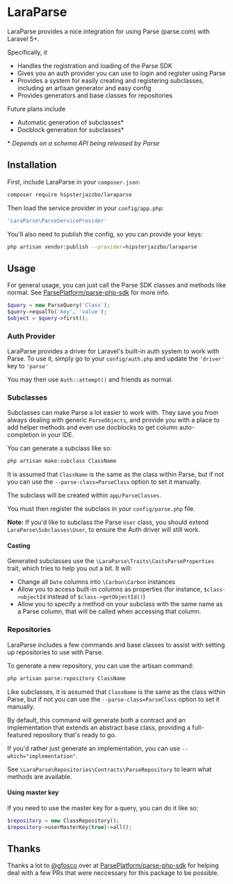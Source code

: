 # LaraParse

LaraParse provides a nice integration for using Parse (parse.com) with Laravel 5+.

Specifically, it

- Handles the registration and loading of the Parse SDK
- Gives you an auth provider you can use to login and register using Parse
- Provides a system for easily creating and registering subclasses, including an artisan generator and easy config
- Provides generators and base classes for repositories

Future plans include

- Automatic generation of subclasses*
- Docblock generation for subclasses*

\* *Depends on a schema API being released by Parse*

## Installation

First, include LaraParse in your `composer.json`:

```bash
composer require hipsterjazzbo/laraparse
```

Then load the service provider in your `config/app.php`:

```php
'LaraParse\ParseServiceProvider'
```

You'll also need to publish the config, so you can provide your keys:

```bash
php artisan vendor:publish --provider=hipsterjazzbo/laraparse
```

## Usage

For general usage, you can just call the Parse SDK classes and methods like normal. See [ParsePlatform/parse-php-sdk](https://github.com/ParsePlatform/parse-php-sdk) for more info.

```php
$query = new ParseQuery('Class');
$query->equalTo('key', 'value');
$object = $query->first();
```

### Auth Provider

LaraParse provides a driver for Laravel's built-in auth system to work with Parse. To use it, simply go to your `config/auth.php` and update the `'driver'` key to `'parse'`

You may then use `Auth::attempt()` and friends as normal.

### Subclasses

Subclasses can make Parse a lot easier to work with. They save you from always dealing with generic `ParseObjects`, and provide you with a place to add helper methods and even use docblocks to get column auto-completion in your IDE.

You can generate a subclass like so:

```bash
php artisan make:subclass ClassName
```

It is assumed that `ClassName` is the same as the class within Parse, but if not you can use the `--parse-class=ParseClass` option to set it manually.

The subclass will be created within `app/ParseClasses`.

You must then register the subclass in your `config/parse.php` file.

**Note:** If you'd like to subclass the Parse `User` class, you should extend `LaraParse\Subclasses\User`, to ensure the Auth driver will still work.

#### Casting

Generated subclasses use the `\LaraParse\Traits\CastsParseProperties` trait, which tries to help you out a bit. It will:

- Change all `Date` columns into `\Carbon\Carbon` instances
- Allow you to access built-in columns as properties (for instance, `$class->objectId` instead of `$class->getObjectId()`)
- Allow you to specify a method on your subclass with the same name as a Parse column, that will be called when accessing that column.

### Repositories

LaraParse includes a few commands and base classes to assist with setting up repositories to use with Parse.

To generate a new repository, you can use the artisan command:

```bash
php artisan parse:repository ClassName
```

Like subclasses, it is assumed that `ClassName` is the same as the class within Parse, but if not you can use the `--parse-class=ParseClass` option to set it manually.

By default, this command will generate both a contract and an implementation that extends an abstract base class, providing a full-featured repository that's ready to go.

If you'd rather just generate an implementation, you can use `--which="implementation"`.

See `\LaraParse\Repositories\Contracts\ParseRepository` to learn what methods are available.

#### Using master key

If you need to use the master key for a query, you can do it like so:

```php
$repository = new ClassRepository();
$repository->userMasterKey(true)->all();
```

## Thanks

Thanks a lot to [@gfosco](https://github.com/gfosco) over at [ParsePlatform/parse-php-sdk](https://github.com/ParsePlatform/parse-php-sdk) for helping deal with a few PRs that were neccessary for this package to be possible.
